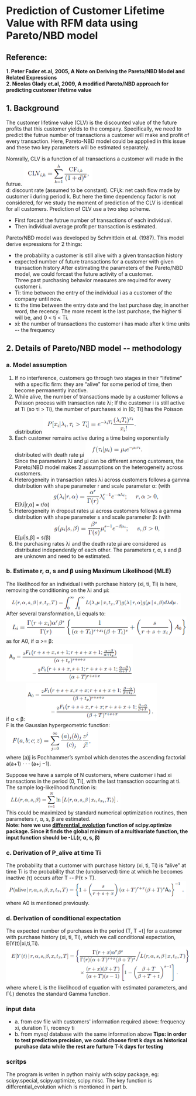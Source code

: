 # Prediction of Customer Lifetime Value with RFM data using Pareto/NBD model
## Reference:
**1. Peter Fader et.al, 2005, A Note on Deriving the Pareto/NBD Model and Related Expressions** <br>
**2. Nicolas Glady et.al, 2009, A modified Pareto/NBD approach for predicting customer lifetime value**

## 1. Background
The customer lifetime value (CLV) is the discounted value of the future profits that this customer yields to the company. Specifically, we need to predict the futrue number of transactions a customer will make and profit of every transaction. Here, Pareto-NBD model could be appplied in this issue and these two key parameters will be estimated separately.

Nomrally, CLV is a function of all transactions a customer will made in the futrue.
![fig1](https://github.com/CasiaFan/customer_lifetime_value_prediction/blob/master/pic/1.png) <br>
d: discount rate (assumed to be constant). CFi,k: net cash flow made by customer i during period k. But here the time dependency factor is not considered, for we study the moment of prediction of the CLV is identical for all customers. Prediction of CLV use a two step scheme.
- First forcast the futrue number of transactions of each individual.
- Then individual average profit per transaction is estimated.

Pareto/NBD model was developed by Schmittlein et al. (1987). This model derive expressions for 2 things:
- the probability a customer is still alive with a given transaction history
- expected number of future transactions for a customer with given transaction history
After estimating the parameters of the Pareto/NBD model, we could forcast the future activity of a customer. <br>
Three past purchasing behavior measures are required for every customer i.  <br>
- Ti: time between the entry of the individual i as a customer of the company until now.
- ti: the time between the entry date and the last purchase day, in another word, the recency. The more recent is the last purchase, the higher ti will be, and 0 < ti < Ti.
- xi: the number of transactions the customer i has made after k time units -- the frequency

## 2. Details of Pareto/NBD model -- methodology
### a. Model assumption
1. If no interference, customers go through two stages in their “lifetime” with a specific firm: they are “alive” for some period of time, then become permanently inactive.
2. While alive, the number of transactions made by a customer follows a Poisson process with transaction rate λi; If the customer i is still active at Ti (so τi > Ti), the number of
purchases xi in (0; Ti] has the Poisson distribution
![fig2](https://github.com/CasiaFan/customer_lifetime_value_prediction/blob/master/pic/2.png) <br>
3. Each customer remains active during a time being exponentially distributed with death rate μi
![fig3](https://github.com/CasiaFan/customer_lifetime_value_prediction/blob/master/pic/3.png) <br>
Since the parameters λi and μi can be different among customers, the Pareto/NBD model makes 2 assumptions on the heterogeneity across customers.
4. Heterogeneity in transaction rates λi across customers follows a gamma distribution with shape
parameter r and scale parameter α: (with E[λi|r,α] = r/α)
![fig4](https://github.com/CasiaFan/customer_lifetime_value_prediction/blob/master/pic/4.png) <br>
5. Heterogeneity in dropout rates μi across customers follows a gamma distribution with shape
parameter s and scale parameter β: (with E[μi|s,β] = s/β)
![fig5](https://github.com/CasiaFan/customer_lifetime_value_prediction/blob/master/pic/5.png) <br>
6. the purchasing rates λi and the death rate μi are considered as distributed independently of each other.
The parameters r, α, s and β are unknown and need to be estimated.

### b. Estimate r, α, s and β using Maximum Likelihood (MLE)
The likelihood for an individual i with purchase history (xi, ti, Ti) is here, removing the conditioning on the λi and μi: <br>
![fig6a](https://github.com/CasiaFan/customer_lifetime_value_prediction/blob/master/pic/6a.png) <br>
After several transformation, Li equals to: <br>
![fig6](https://github.com/CasiaFan/customer_lifetime_value_prediction/blob/master/pic/6.png) <br>
as for A0, if α >= β: <br>
![fig7](https://github.com/CasiaFan/customer_lifetime_value_prediction/blob/master/pic/7.png) <br>
if α < β:
![fig8](https://github.com/CasiaFan/customer_lifetime_value_prediction/blob/master/pic/8.png) <br>
F is the Gaussian hypergeometric function: <br>
![fig9](https://github.com/CasiaFan/customer_lifetime_value_prediction/blob/master/pic/9.png) <br>
where (a)j is Pochhammer’s symbol which denotes the ascending factorial a(a+1) · · · (a+j −1).

Suppose we have a sample of N customers, where customer i had xi transactions in the period (0, Ti], with the last transaction occurring at ti. The sample log-likelihood function is: <br>
![fig10](https://github.com/CasiaFan/customer_lifetime_value_prediction/blob/master/pic/10.png) <br>
This could be maximized by standard numerical optimization routines, then parameters r, α, s, β are estimated. <br>
**Note: here we use [differential_evolution](http://docs.scipy.org/doc/scipy-0.17.0/reference/generated/scipy.optimize.differential_evolution.html) function of scipy.optimize package. Since it finds the global minimum of a multivariate function, the input function should be -LL(r, α, s, β)**

### c. Derivation of P_alive at time Ti
The probability that a customer with purchase history (xi, ti, Ti) is “alive” at time Ti is the probability that the (unobserved) time at which he becomes inactive (τ) occurs after T -- P(τ > T).<br>
![fig11](https://github.com/CasiaFan/customer_lifetime_value_prediction/blob/master/pic/11.png) <br>
where A0 is mentioned previously.

### d. Derivation of conditional expectation
The expected number of purchases in the period (T, T +t] for a customer with purchase history (xi, ti, Ti), which we call conditional expectation, E(Y(t)|xi,ti,Ti). <br>
![fig12](https://github.com/CasiaFan/customer_lifetime_value_prediction/blob/master/pic/12.png) <br>
where where L is the likelihood of equation with estimated parameters, and Γ(.) denotes the standard Gamma function.

### input data
- a. from csv file with customers' information required above: frequency xi, duration Ti, recency ti
- b. from mysql database with the same information above
**Tips: in order to test prediction precision, we could choose first k days as historical purchase data while the rest are furture T-k days for testing**

### scritps
The program is writen in python mainly with scipy package, eg: scipy.special, scipy.optimize, scipy.misc. The key function is differential_evolution which is mentioned in part b.
